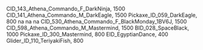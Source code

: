 CID_143_Athena_Commando_F_DarkNinja, 1500
CID_141_Athena_Commando_M_DarkEagle, 1500
Pickaxe_ID_059_DarkEagle, 800
na
na
na
CID_530_Athena_Commando_F_BlackMonday_1BV6J, 1500
CID_598_Athena_Commando_M_Mastermind, 1500
BID_028_SpaceBlack, 1000
Pickaxe_ID_300_Mastermind, 800
EID_EgyptianDance, 400
Glider_ID_110_TeriyakiFish, 800
